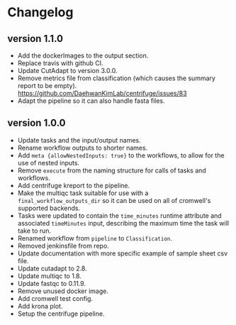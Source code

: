 Changelog
==========

<!--
Newest changes should be on top.

This document is user facing. Please word the changes in such a way
that users understand how the changes affect the new version.
-->

version 1.1.0
---------------------------
+ Add the dockerImages to the output section.
+ Replace travis with github CI.
+ Update CutAdapt to version 3.0.0.
+ Remove metrics file from classification (which causes the
  summary report to be empty).
  https://github.com/DaehwanKimLab/centrifuge/issues/83
+ Adapt the pipeline so it can also handle fasta files.

version 1.0.0
---------------------------
+ Update tasks and the input/output names.
+ Rename workflow outputs to shorter names.
+ Add `meta {allowNestedInputs: true}` to the workflows, to allow for the use
  of nested inputs.
+ Remove `execute` from the naming structure for calls of tasks and workflows.
+ Add centrifuge kreport to the pipeline.
+ Make the multiqc task suitable for use with a `final_workflow_outputs_dir`
  so it can be used on all of cromwell's supported backends.
+ Tasks were updated to contain the `time_minutes` runtime attribute and
  associated `timeMinutes` input, describing the maximum time the task will
  take to run.
+ Renamed workflow from `pipeline` to `Classification`.
+ Removed jenkinsfile from repo.
+ Update documentation with more specific example of sample sheet csv file.
+ Update cutadapt to 2.8.
+ Update multiqc to 1.8.
+ Update fastqc to 0.11.9.
+ Remove unused docker image.
+ Add cromwell test config.
+ Add krona plot.
+ Setup the centrifuge pipeline.
